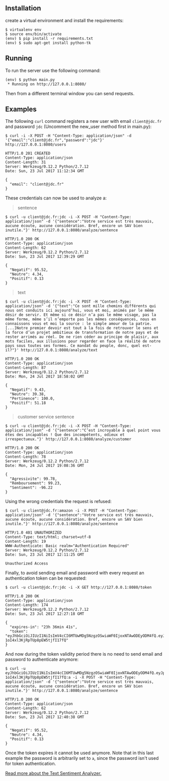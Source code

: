 
Installation
------------

create a virtual environment and install the requirements:

    $ virtualenv env
    $ source env/bin/activate
    (env) $ pip install -r requirements.txt
    (env) $ sudo apt-get install python-tk

Running
-------

To run the server use the following command:

    (env) $ python main.py
     * Running on http://127.0.0.1:8080/

Then from a different terminal window you can send requests.

Examples
-------

The following `curl` command registers a new user with email `client@jdc.fr` and password `jdc` (Uncomment the new_user method first in main.py):

    $ curl -i -X POST -H "Content-Type: application/json" -d '{"email":"client@jdc.fr","password":"jdc"}' http://127.0.0.1:8080/users

    HTTP/1.0 201 CREATED
  	Content-Type: application/json
  	Content-Length: 31
  	Server: Werkzeug/0.12.2 Python/2.7.12
  	Date: Sun, 23 Jul 2017 11:12:34 GMT

  	{
  	  "email": "client@jdc.fr"
  	}


These credentials can now be used to analyze a:
> sentence

    $ curl -u client@jdc.fr:jdc -i -X POST -H "Content-Type: application/json" -d '{"sentence":"Votre service est très mauvais, aucune écoute, aucune considération. Bref, encore un SAV bien inutile."}' http://127.0.0.1:8080/analyze/sentence

    HTTP/1.0 200 OK
    Content-Type: application/json
    Content-Length: 62
    Server: Werkzeug/0.12.2 Python/2.7.12
    Date: Sun, 23 Jul 2017 12:39:29 GMT

    {
      "Negatif": 95.52,
      "Neutre": 4.34,
      "Positif": 0.13
    }

> text

    $ curl -u client@jdc.fr:jdc -i -X POST -H "Content-Type: application/json" -d '{"text":"Ce sont mille chemins différents qui nous ont conduits ici aujourd’hui, vous et moi, animés par le même désir de servir. Et même si ce désir n’a pas le même visage, pas la même forme, même s’il n’emporte pas les mêmes conséquences, nous en connaissons vous et moi la source : le simple amour de la patrie.[...]Notre premier devoir est tout à la fois de retrouver le sens et la force d’un projet ambitieux de transformation de notre pays et de rester arrimés au réel. De ne rien céder au principe de plaisir, aux mots faciles, aux illusions pour regarder en face la réalité de notre pays sous toutes ses formes. Ce mandat du peuple, donc, quel est-il?"}' http://127.0.0.1:8080/analyze/text

    HTTP/1.0 200 OK
    Content-Type: application/json
    Content-Length: 87
    Server: Werkzeug/0.12.2 Python/2.7.12
    Date: Mon, 24 Jul 2017 18:58:02 GMT

    {
      "Negatif": 9.43,
      "Neutre": 39.38,
      "Pertinence": 100.0,
      "Positif": 51.18
    }

> customer service sentence

    $ curl -u client@jdc.fr:jdc -i -X POST -H "Content-Type: application/json" -d '{"sentence":"C’est incroyable à quel point vous êtes des incapables ! Que des incompétents, odieux et irrespectueux."}' http://127.0.0.1:8080/analyze/customer

    HTTP/1.0 200 OK
    Content-Type: application/json
    Content-Length: 78
    Server: Werkzeug/0.12.2 Python/2.7.12
    Date: Mon, 24 Jul 2017 19:08:36 GMT

    {
      "Agressivite": 99.78,
      "Remboursement": 99.23,
      "Sentiment": -96.22
    }

Using the wrong credentials the request is refused:

    $ curl -u client@jdc.fr:amazon -i -X POST -H "Content-Type: application/json" -d '{"sentence":"Votre service est très mauvais, aucune écoute, aucune considération. Bref, encore un SAV bien inutile."}' http://127.0.0.1:8080/analyze/sentence

    HTTP/1.0 401 UNAUTHORIZED
    Content-Type: text/html; charset=utf-8
    Content-Length: 19
    WWW-Authenticate: Basic realm="Authentication Required"
    Server: Werkzeug/0.12.2 Python/2.7.12
    Date: Sun, 23 Jul 2017 12:11:25 GMT

    Unauthorized Access


Finally, to avoid sending email and password with every request an authentication token can be requested:

    $ curl -u client@jdc.fr:jdc -i -X GET http://127.0.0.1:8080/token

    HTTP/1.0 200 OK
    Content-Type: application/json
    Content-Length: 174
    Server: Werkzeug/0.12.2 Python/2.7.12
    Date: Sun, 23 Jul 2017 12:27:18 GMT

    {
      "expires-in": "23h 36min 41s",
      "token": "eyJhbGciOiJIUzI1NiIsImV4cCI6MTUwMDg5NzgzOSwiaWF0IjoxNTAwODEyODM4fQ.eyJpZCI6MX0.eLCg4c8FSIrpOCY-1oI4xl3KjRpTUp8pEW5tjfI17fQ"
    }


And now during the token validity period there is no need to send email and password to authenticate anymore:

    $ curl -u eyJhbGciOiJIUzI1NiIsImV4cCI6MTUwMDg5NzgzOSwiaWF0IjoxNTAwODEyODM4fQ.eyJpZCI6MX0.eLCg4c8FSIrpOCY-1oI4xl3KjRpTUp8pEW5tjfI17fQ:a -i -X POST -H "Content-Type: application/json" -d '{"sentence":"Votre service est très mauvais, aucune écoute, aucune considération. Bref, encore un SAV bien inutile."}' http://127.0.0.1:8080/analyze/sentence

    HTTP/1.0 200 OK
    Content-Type: application/json
    Content-Length: 62
    Server: Werkzeug/0.12.2 Python/2.7.12
    Date: Sun, 23 Jul 2017 12:40:38 GMT

    {
      "Negatif": 95.52,
      "Neutre": 4.34,
      "Positif": 0.13
    }


Once the token expires it cannot be used anymore. Note that in this last example the password is arbitrarily set to `a`, since the password isn't used for token authentication.

[Read more about the Text Sentiment Analyzer.](http://juniordataconsulting.com/aipcloud/text/sentiment/)
